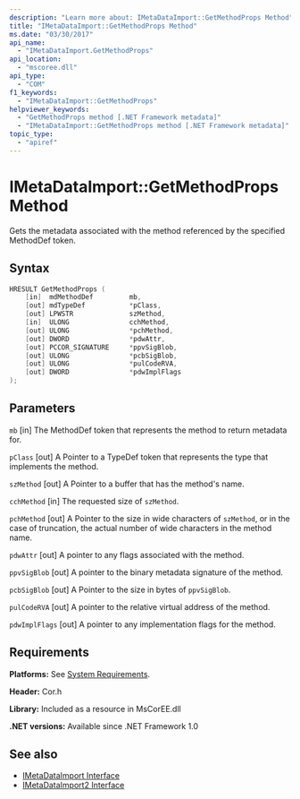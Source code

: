 ```yaml
---
description: "Learn more about: IMetaDataImport::GetMethodProps Method"
title: "IMetaDataImport::GetMethodProps Method"
ms.date: "03/30/2017"
api_name:
  - "IMetaDataImport.GetMethodProps"
api_location:
  - "mscoree.dll"
api_type:
  - "COM"
f1_keywords:
  - "IMetaDataImport::GetMethodProps"
helpviewer_keywords:
  - "GetMethodProps method [.NET Framework metadata]"
  - "IMetaDataImport::GetMethodProps method [.NET Framework metadata]"
topic_type:
  - "apiref"
---
```

# IMetaDataImport::GetMethodProps Method

Gets the metadata associated with the method referenced by the specified MethodDef token.

## Syntax

```cpp
HRESULT GetMethodProps (
    [in]  mdMethodDef         mb,
    [out] mdTypeDef           *pClass,
    [out] LPWSTR              szMethod,
    [in]  ULONG               cchMethod,
    [out] ULONG               *pchMethod,
    [out] DWORD               *pdwAttr,
    [out] PCCOR_SIGNATURE     *ppvSigBlob,
    [out] ULONG               *pcbSigBlob,
    [out] ULONG               *pulCodeRVA,
    [out] DWORD               *pdwImplFlags
);
```

## Parameters

 `mb`
 [in] The MethodDef token that represents the method to return metadata for.

 `pClass`
 [out] A Pointer to a TypeDef token that represents the type that implements the method.

 `szMethod`
 [out] A Pointer to a buffer that has the method's name.

 `cchMethod`
 [in] The requested size of `szMethod`.

 `pchMethod`
 [out] A Pointer to the size in wide characters of `szMethod`, or in the case of truncation, the actual number of wide characters in the method name.

 `pdwAttr`
 [out] A pointer to any flags associated with the method.

 `ppvSigBlob`
 [out] A pointer to the binary metadata signature of the method.

 `pcbSigBlob`
 [out] A Pointer to the size in bytes of `ppvSigBlob`.

 `pulCodeRVA`
 [out] A pointer to the relative virtual address of the method.

 `pdwImplFlags`
 [out] A pointer to any implementation flags for the method.

## Requirements

 **Platforms:** See [System Requirements](../../../framework/get-started/system-requirements.md).

 **Header:** Cor.h

 **Library:** Included as a resource in MsCorEE.dll

 **.NET versions:** Available since .NET Framework 1.0

## See also

- [IMetaDataImport Interface](imetadataimport-interface.md)
- [IMetaDataImport2 Interface](imetadataimport2-interface.md)
